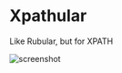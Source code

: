 # Xpathular

Like Rubular, but for XPATH

![screenshot](https://user-images.githubusercontent.com/12316/43383993-ee5b8486-93dc-11e8-9119-d24632659ca1.png)
